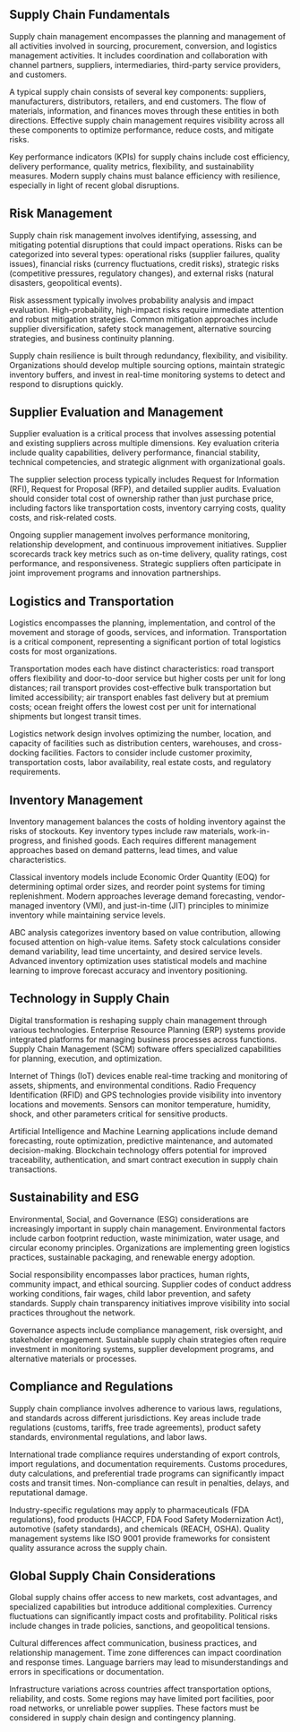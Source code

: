 ## Supply Chain Fundamentals

Supply chain management encompasses the planning and management of all activities involved in sourcing, procurement, conversion, and logistics management activities. It includes coordination and collaboration with channel partners, suppliers, intermediaries, third-party service providers, and customers.

A typical supply chain consists of several key components: suppliers, manufacturers, distributors, retailers, and end customers. The flow of materials, information, and finances moves through these entities in both directions. Effective supply chain management requires visibility across all these components to optimize performance, reduce costs, and mitigate risks.

Key performance indicators (KPIs) for supply chains include cost efficiency, delivery performance, quality metrics, flexibility, and sustainability measures. Modern supply chains must balance efficiency with resilience, especially in light of recent global disruptions.

## Risk Management

Supply chain risk management involves identifying, assessing, and mitigating potential disruptions that could impact operations. Risks can be categorized into several types: operational risks (supplier failures, quality issues), financial risks (currency fluctuations, credit risks), strategic risks (competitive pressures, regulatory changes), and external risks (natural disasters, geopolitical events).

Risk assessment typically involves probability analysis and impact evaluation. High-probability, high-impact risks require immediate attention and robust mitigation strategies. Common mitigation approaches include supplier diversification, safety stock management, alternative sourcing strategies, and business continuity planning.

Supply chain resilience is built through redundancy, flexibility, and visibility. Organizations should develop multiple sourcing options, maintain strategic inventory buffers, and invest in real-time monitoring systems to detect and respond to disruptions quickly.

## Supplier Evaluation and Management

Supplier evaluation is a critical process that involves assessing potential and existing suppliers across multiple dimensions. Key evaluation criteria include quality capabilities, delivery performance, financial stability, technical competencies, and strategic alignment with organizational goals.

The supplier selection process typically includes Request for Information (RFI), Request for Proposal (RFP), and detailed supplier audits. Evaluation should consider total cost of ownership rather than just purchase price, including factors like transportation costs, inventory carrying costs, quality costs, and risk-related costs.

Ongoing supplier management involves performance monitoring, relationship development, and continuous improvement initiatives. Supplier scorecards track key metrics such as on-time delivery, quality ratings, cost performance, and responsiveness. Strategic suppliers often participate in joint improvement programs and innovation partnerships.

## Logistics and Transportation

Logistics encompasses the planning, implementation, and control of the movement and storage of goods, services, and information. Transportation is a critical component, representing a significant portion of total logistics costs for most organizations.

Transportation modes each have distinct characteristics: road transport offers flexibility and door-to-door service but higher costs per unit for long distances; rail transport provides cost-effective bulk transportation but limited accessibility; air transport enables fast delivery but at premium costs; ocean freight offers the lowest cost per unit for international shipments but longest transit times.

Logistics network design involves optimizing the number, location, and capacity of facilities such as distribution centers, warehouses, and cross-docking facilities. Factors to consider include customer proximity, transportation costs, labor availability, real estate costs, and regulatory requirements.

## Inventory Management

Inventory management balances the costs of holding inventory against the risks of stockouts. Key inventory types include raw materials, work-in-progress, and finished goods. Each requires different management approaches based on demand patterns, lead times, and value characteristics.

Classical inventory models include Economic Order Quantity (EOQ) for determining optimal order sizes, and reorder point systems for timing replenishment. Modern approaches leverage demand forecasting, vendor-managed inventory (VMI), and just-in-time (JIT) principles to minimize inventory while maintaining service levels.

ABC analysis categorizes inventory based on value contribution, allowing focused attention on high-value items. Safety stock calculations consider demand variability, lead time uncertainty, and desired service levels. Advanced inventory optimization uses statistical models and machine learning to improve forecast accuracy and inventory positioning.

## Technology in Supply Chain

Digital transformation is reshaping supply chain management through various technologies. Enterprise Resource Planning (ERP) systems provide integrated platforms for managing business processes across functions. Supply Chain Management (SCM) software offers specialized capabilities for planning, execution, and optimization.

Internet of Things (IoT) devices enable real-time tracking and monitoring of assets, shipments, and environmental conditions. Radio Frequency Identification (RFID) and GPS technologies provide visibility into inventory locations and movements. Sensors can monitor temperature, humidity, shock, and other parameters critical for sensitive products.

Artificial Intelligence and Machine Learning applications include demand forecasting, route optimization, predictive maintenance, and automated decision-making. Blockchain technology offers potential for improved traceability, authentication, and smart contract execution in supply chain transactions.

## Sustainability and ESG

Environmental, Social, and Governance (ESG) considerations are increasingly important in supply chain management. Environmental factors include carbon footprint reduction, waste minimization, water usage, and circular economy principles. Organizations are implementing green logistics practices, sustainable packaging, and renewable energy adoption.

Social responsibility encompasses labor practices, human rights, community impact, and ethical sourcing. Supplier codes of conduct address working conditions, fair wages, child labor prevention, and safety standards. Supply chain transparency initiatives improve visibility into social practices throughout the network.

Governance aspects include compliance management, risk oversight, and stakeholder engagement. Sustainable supply chain strategies often require investment in monitoring systems, supplier development programs, and alternative materials or processes.

## Compliance and Regulations

Supply chain compliance involves adherence to various laws, regulations, and standards across different jurisdictions. Key areas include trade regulations (customs, tariffs, free trade agreements), product safety standards, environmental regulations, and labor laws.

International trade compliance requires understanding of export controls, import regulations, and documentation requirements. Customs procedures, duty calculations, and preferential trade programs can significantly impact costs and transit times. Non-compliance can result in penalties, delays, and reputational damage.

Industry-specific regulations may apply to pharmaceuticals (FDA regulations), food products (HACCP, FDA Food Safety Modernization Act), automotive (safety standards), and chemicals (REACH, OSHA). Quality management systems like ISO 9001 provide frameworks for consistent quality assurance across the supply chain.

## Global Supply Chain Considerations

Global supply chains offer access to new markets, cost advantages, and specialized capabilities but introduce additional complexities. Currency fluctuations can significantly impact costs and profitability. Political risks include changes in trade policies, sanctions, and geopolitical tensions.

Cultural differences affect communication, business practices, and relationship management. Time zone differences can impact coordination and response times. Language barriers may lead to misunderstandings and errors in specifications or documentation.

Infrastructure variations across countries affect transportation options, reliability, and costs. Some regions may have limited port facilities, poor road networks, or unreliable power supplies. These factors must be considered in supply chain design and contingency planning.